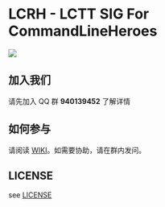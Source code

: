 # LCRH - LCTT SIG For CommandLineHeroes

![](https://postimg.aliavv.com/mbp/b5cks.jpg)

## 加入我们

请先加入 QQ 群 **940139452** 了解详情

## 如何参与

请阅读 [WIKI](https://lctt.github.io/wiki/)。如需要协助，请在群内发问。

## LICENSE
see [LICENSE](LICENSE)
